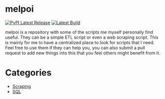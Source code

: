 # melpoi
[![PyPI Latest Release](https://img.shields.io/pypi/v/melpoi.svg)](https://pypi.org/project/melpoi/)
[![Latest Build](https://github.com/la0bing/melpoi/actions/workflows/ci.yml/badge.svg)](https://github.com/la0bing/melpoi/actions/workflows/release.yml/badge.svg)

melpoi is a repository with some of the scripts me myself personally find useful. They can be a simple ETL script or even a web scraping script. This is mainly for me to have a centralized place to look for scripts that I need. Feel free to use them if they can help you, you can also submit a pull request to add new things into this that you feel others might benefit from it.

# Categories
- [Scraping](https://github.com/la0bing/melpoi/tree/master/melpoi/scraping)
- [SQL](https://github.com/la0bing/melpoi/tree/master/melpoi/sql)
